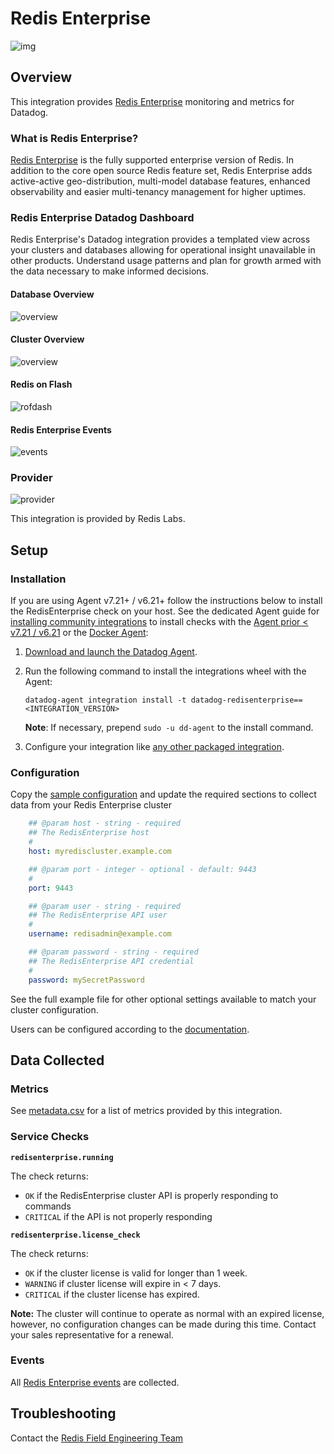 # Redis Enterprise

![img](https://raw.githubusercontent.com/DataDog/integrations-extras/master/redisenterprise/images/redis-enterprise.jpg)

## Overview

This integration provides [Redis Enterprise][1] monitoring and metrics for Datadog.

### What is Redis Enterprise?

[Redis Enterprise][1] is the fully supported enterprise version of Redis.  In addition to the core open source Redis feature set, Redis Enterprise adds active-active geo-distribution, multi-model database features, enhanced observability and easier multi-tenancy management for higher uptimes.

### Redis Enterprise Datadog Dashboard

Redis Enterprise's Datadog integration provides a templated view across your clusters and databases allowing for operational insight unavailable in other products. Understand usage patterns and plan for growth armed with the data necessary to make informed decisions.

#### Database Overview
![overview](https://raw.githubusercontent.com/DataDog/integrations-extras/master/redisenterprise/images/dashboard.png)

#### Cluster Overview
![overview](https://raw.githubusercontent.com/DataDog/integrations-extras/master/redisenterprise/images/datadog_cluster_top_view.png)

#### Redis on Flash
![rofdash](https://raw.githubusercontent.com/DataDog/integrations-extras/master/redisenterprise/images/ROF_dashboard.png)

#### Redis Enterprise Events
![events](https://raw.githubusercontent.com/DataDog/integrations-extras/master/redisenterprise/images/events.png)


### Provider

![provider](https://raw.githubusercontent.com/DataDog/integrations-extras/master/redisenterprise/images/logo-redis.png)

This integration is provided by Redis Labs.



## Setup

### Installation

If you are using Agent v7.21+ / v6.21+ follow the instructions below to install the RedisEnterprise check on your host. See the dedicated Agent guide for [installing community integrations][3] to install checks with the [Agent prior < v7.21 / v6.21][4] or the [Docker Agent][5]:

1. [Download and launch the Datadog Agent][2].
2. Run the following command to install the integrations wheel with the Agent:

   ```shell
   datadog-agent integration install -t datadog-redisenterprise==<INTEGRATION_VERSION>
   ```
   **Note**: If necessary, prepend `sudo -u dd-agent` to the install command.
   
3. Configure your integration like [any other packaged integration][6].

### Configuration

Copy the [sample configuration][7] and update the required sections to collect data from your Redis Enterprise cluster

```yml
    ## @param host - string - required
    ## The RedisEnterprise host
    #
    host: myrediscluster.example.com

    ## @param port - integer - optional - default: 9443
    #
    port: 9443

    ## @param user - string - required
    ## The RedisEnterprise API user
    #
    username: redisadmin@example.com

    ## @param password - string - required
    ## The RedisEnterprise API credential
    #
    password: mySecretPassword
```

See the full example file for other optional settings available to match your cluster configuration.

Users can be configured according to the [documentation][8].

## Data Collected

### Metrics

See [metadata.csv][9] for a list of metrics provided by this integration.

### Service Checks

**`redisenterprise.running`**

The check returns:

- `OK` if the RedisEnterprise cluster API is properly responding to commands
- `CRITICAL` if the API is not properly responding

**`redisenterprise.license_check`**

The check returns:

- `OK` if the cluster license is valid for longer than 1 week.
- `WARNING` if cluster license will expire in < 7 days.
- `CRITICAL` if the cluster license has expired.

**Note:** The cluster will continue to operate as normal with an expired license, however, no configuration changes can be made during this time.  Contact your sales representative for a renewal.


### Events

All [Redis Enterprise events][10] are collected.

## Troubleshooting

Contact the [Redis Field Engineering Team][11]


[1]: http://www.redislabs.com
[2]: https://app.datadoghq.com/account/settings#agent
[3]: https://docs.datadoghq.com/agent/guide/use-community-integrations/?tab=agentv721v621
[4]: https://docs.datadoghq.com/agent/guide/use-community-integrations/?tab=agentearlierversions
[5]: https://docs.datadoghq.com/agent/guide/use-community-integrations/?tab=docker
[6]: https://docs.datadoghq.com/getting_started/integrations/
[7]: https://github.com/DataDog/integrations-extras/blob/master/redisenterprise/datadog_checks/redisenterprise/data/conf.yaml.example
[8]: https://docs.redislabs.com/latest/rc/security/database-security/passwords-users-roles/
[9]: https://github.com/DataDog/integrations-extras/blob/master/redisenterprise/metadata.csv
[10]: https://docs.redislabs.com/latest/rs/administering/monitoring-metrics/#cluster-alerts
[11]: mailto:redis.observability@redis.com?subject=Datadog%20Integration%20Support
